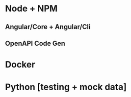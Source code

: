 # Node + NPM
## Angular/Core + Angular/Cli
## OpenAPI Code Gen

# Docker

# Python [testing + mock data] 
